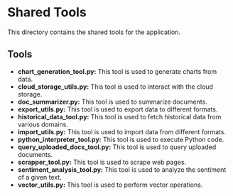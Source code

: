 # Shared Tools

This directory contains the shared tools for the application.

## Tools

- **chart_generation_tool.py:** This tool is used to generate charts from data.
- **cloud_storage_utils.py:** This tool is used to interact with the cloud storage.
- **doc_summarizer.py:** This tool is used to summarize documents.
- **export_utils.py:** This tool is used to export data to different formats.
- **historical_data_tool.py:** This tool is used to fetch historical data from various domains.
- **import_utils.py:** This tool is used to import data from different formats.
- **python_interpreter_tool.py:** This tool is used to execute Python code.
- **query_uploaded_docs_tool.py:** This tool is used to query uploaded documents.
- **scrapper_tool.py:** This tool is used to scrape web pages.
- **sentiment_analysis_tool.py:** This tool is used to analyze the sentiment of a given text.
- **vector_utils.py:** This tool is used to perform vector operations.
